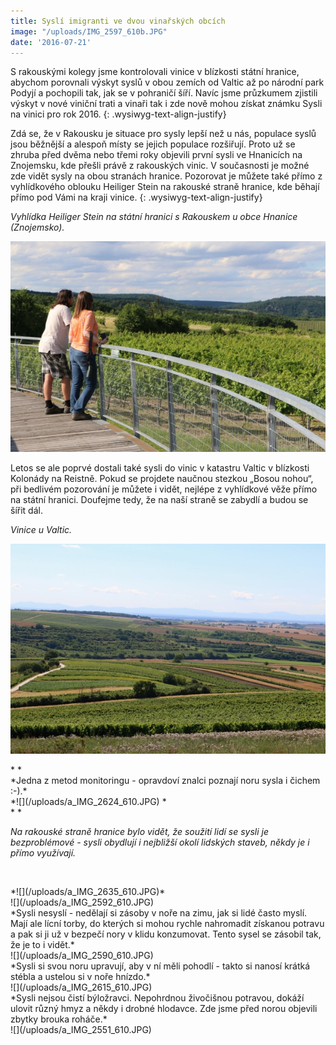 ```yaml
---
title: Syslí imigranti ve dvou vinařských obcích
image: "/uploads/IMG_2597_610b.JPG"
date: '2016-07-21'
---
```



S rakouskými kolegy jsme kontrolovali vinice v blízkosti státní hranice,
abychom porovnali výskyt syslů v obou zemích od Valtic až po národní
park Podyjí a pochopili tak, jak se v pohraničí šíří. Navíc jsme
průzkumem zjistili výskyt v nové viniční trati a vinaři tak i zde nově
mohou získat známku Sysli na vinici pro rok 2016.
{: .wysiwyg-text-align-justify}

Zdá se, že v Rakousku je situace pro sysly lepší než u nás, populace
syslů jsou běžnější a alespoň místy se jejich populace rozšiřují. Proto
už se zhruba před dvěma nebo třemi roky objevili první sysli ve
Hnanicích na Znojemsku, kde přešli právě z rakouských vinic. V
současnosti je možné zde vidět sysly na obou stranách hranice. Pozorovat
je můžete také přímo z vyhlídkového oblouku Heiliger Stein na rakouské
straně hranice, kde běhají přímo pod Vámi na kraji vinice.
{: .wysiwyg-text-align-justify}

<i>Vyhlídka Heiliger Stein na státní hranici s Rakouskem u obce Hnanice
(Znojemsko). </i>

![](/uploads/IMG_2643_.JPG)

Letos se ale poprvé dostali také sysli do vinic v katastru Valtic v
blízkosti Kolonády na Reistně. Pokud se projdete naučnou stezkou „Bosou
nohou“, při bedlivém pozorování je můžete i vidět, nejlépe z vyhlídkové
věže přímo na státní hranici. Doufejme tedy, že na naší straně se
zabydlí a budou se šířit dál.

*Vinice u Valtic.*

![](/uploads/a_IMG_2556b_610.JPG)  
<div>
<div>
*  
*
</div>
<div>
*Jedna z metod monitoringu - opravdoví znalci poznají noru sysla i
čichem :-).*
</div>
</div>

<div>
*![](/uploads/a_IMG_2624_610.JPG)  
*
</div>

<div>
*  
*
</div>

<div>
<i>

Na rakouské straně hranice bylo vidět, že soužití lidí se sysli je
bezproblémové - sysli obydlují i nejbližší okolí lidských staveb, někdy
je i přímo využívají.

<br /></i>
</div>

<div>
*![](/uploads/a_IMG_2635_610.JPG)*
</div>

<div>
![](/uploads/a_IMG_2592_610.JPG)
</div>

<div>

</div>

<div>
*Sysli nesyslí - nedělají si zásoby v noře na zimu, jak si lidé často
myslí. Mají ale lícní torby, do kterých si mohou rychle nahromadit
získanou potravu a pak si ji už v bezpečí nory v klidu konzumovat. Tento
sysel se zásobil tak, že je to i vidět.*
</div>

<div>
![](/uploads/a_IMG_2590_610.JPG)
</div>

<div>

</div>

<div>
*Sysli si svou noru upravují, aby v ní měli pohodlí - takto si nanosí
krátká stébla a ustelou si v noře hnízdo.*
</div>

<div>
![](/uploads/a_IMG_2615_610.JPG)
</div>

<div>

</div>

<div>
*Sysli nejsou čistí býložravci. Nepohrdnou živočišnou potravou, dokáží
ulovit různý hmyz a někdy i drobné hlodavce. Zde jsme před norou
objevili zbytky brouka roháče.*
</div>

<div>
![](/uploads/a_IMG_2551_610.JPG)
</div>


